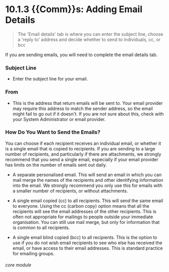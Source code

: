 # 10.1.3 {{Comm}}s: Adding Email Details

> The 'Email details' tab is where you can enter the subject line, choose a 'reply to' address and decide whether to send to individuals, cc, or bcc



If you are sending emails, you will need to complete the email details tab.  

### Subject Line
- Enter the subject line for your email.

### From
- This is the address that return emails will be sent to. Your email provider may require this address to match the sender address, so the email might fail to go out if it doesn't. If you are not sure about this, check with your System Administrator or email provider.

### How Do You Want to Send the Emails?
You can choose if each recipient receives an individual email, or whether it is a single email that is copied to recipients. If you are sending to a large number of recipients, and particularly if there are attachments, we strongly recommend that you send a single email, especially if your email provider has limits on the number of emails sent out daily.

- A separate personalised email.  This will send an email in which you can mail merge the names of the recipients and other identifying information into the email.  We strongly recommend you only use this for emails with a smaller number of recipients, or without attachments.

- A single email copied (cc) to all recipients.  This will send the same email to everyone.  Using the cc (carbon copy) option means that all the recipients will see the email addresses of the other recipients.  This is often not appropriate for mailings to people outside your immediate organisation.  You can still use mail merge, but only for information that is common to all recipients.

- A single email blind copied (bcc) to all recipients.  This is the option to use if you do not wish email recipients to see who else has received the email, or have access to their email addresses.  This is standard practice for emailing groups. 


###### core module



